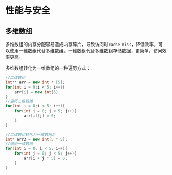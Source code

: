 # 性能与安全

## 多维数组

多维数组的内存分配容易造成内存碎片，导致访问时`cache miss`，降低效率，可以使用一维数组代替多维数组。一维数组代替多维数组存储数据，更简单，访问效率更高。

多维数组转化为一维数组的一种遍历方式：
```c++
//二维数组
int** arr = new int * [5];
for(int i = 0;i < 5; i++){
    arr[i] = new int[5];
}
//遍历二维数组
for(int i = 0;i < 5; i++){
    for(int j = 0; j < 5; j++){
        arr[i][j] = 0;
    }
}

//二维数组转化为一维数组后
int* arr2 = new int[5 * 5];
//遍历一维数组
for(int i = 0; i < 5; i++){
    for(int j = 0; j < 5; j++){
        arr[i + j * 5] = 0;
    }
}
```
 